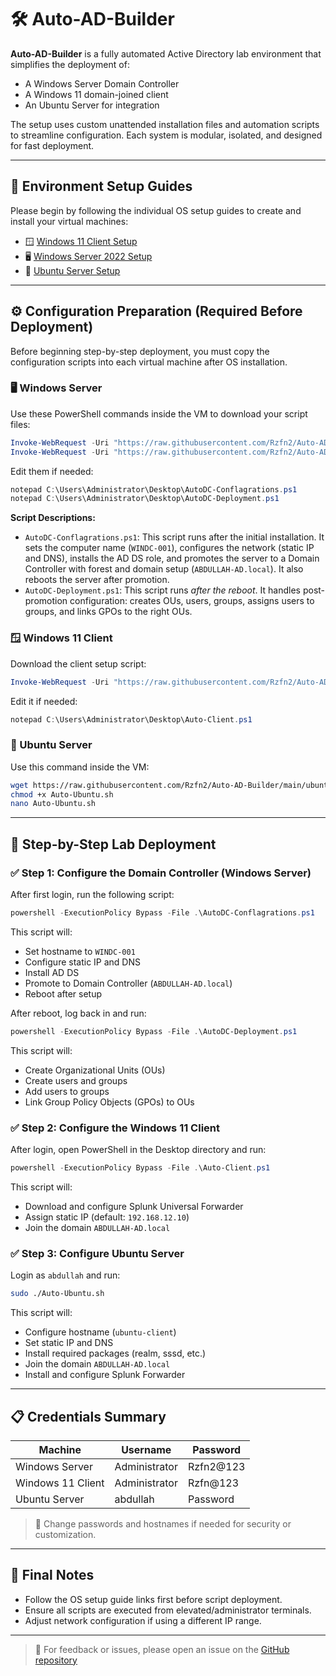# 🛠️ Auto-AD-Builder

**Auto-AD-Builder** is a fully automated Active Directory lab environment that simplifies the deployment of:

* A Windows Server Domain Controller
* A Windows 11 domain-joined client
* An Ubuntu Server for integration

The setup uses custom unattended installation files and automation scripts to streamline configuration. Each system is modular, isolated, and designed for fast deployment.

---

## 📂 Environment Setup Guides

Please begin by following the individual OS setup guides to create and install your virtual machines:

* 🪟 [Windows 11 Client Setup](https://github.com/Rzfn2/Auto-AD-Builder/tree/main/Windows%2011)
* 🖥️ [Windows Server 2022 Setup](https://github.com/Rzfn2/Auto-AD-Builder/tree/main/Windows%20Server)
* 🐧 [Ubuntu Server Setup](https://github.com/Rzfn2/Auto-AD-Builder/tree/main/Ubunru%20Server)

---

## ⚙️ Configuration Preparation (Required Before Deployment)

Before beginning step-by-step deployment, you must copy the configuration scripts into each virtual machine after OS installation.

### 🖥️ Windows Server

Use these PowerShell commands inside the VM to download your script files:

```powershell
Invoke-WebRequest -Uri "https://raw.githubusercontent.com/Rzfn2/Auto-AD-Builder/main/windows-server/AutoDC-Conflagrations.ps1" -OutFile "C:\Users\Administrator\Desktop\AutoDC-Conflagrations.ps1"
Invoke-WebRequest -Uri "https://raw.githubusercontent.com/Rzfn2/Auto-AD-Builder/main/windows-server/AutoDC-Deployment.ps1" -OutFile "C:\Users\Administrator\Desktop\AutoDC-Deployment.ps1"
```

Edit them if needed:

```powershell
notepad C:\Users\Administrator\Desktop\AutoDC-Conflagrations.ps1
notepad C:\Users\Administrator\Desktop\AutoDC-Deployment.ps1
```

**Script Descriptions:**

* `AutoDC-Conflagrations.ps1`: This script runs after the initial installation. It sets the computer name (`WINDC-001`), configures the network (static IP and DNS), installs the AD DS role, and promotes the server to a Domain Controller with forest and domain setup (`ABDULLAH-AD.local`). It also reboots the server after promotion.
* `AutoDC-Deployment.ps1`: This script runs *after the reboot*. It handles post-promotion configuration: creates OUs, users, groups, assigns users to groups, and links GPOs to the right OUs.

### 🪟 Windows 11 Client

Download the client setup script:

```powershell
Invoke-WebRequest -Uri "https://raw.githubusercontent.com/Rzfn2/Auto-AD-Builder/main/windows11/Auto-Client.ps1" -OutFile "C:\Users\Administrator\Desktop\Auto-Client.ps1"
```

Edit it if needed:

```powershell
notepad C:\Users\Administrator\Desktop\Auto-Client.ps1
```

### 🐧 Ubuntu Server

Use this command inside the VM:

```bash
wget https://raw.githubusercontent.com/Rzfn2/Auto-AD-Builder/main/ubuntu-server/Auto-Ubuntu.sh
chmod +x Auto-Ubuntu.sh
nano Auto-Ubuntu.sh
```

---

## 🚀 Step-by-Step Lab Deployment

### ✅ Step 1: Configure the Domain Controller (Windows Server)

After first login, run the following script:

```powershell
powershell -ExecutionPolicy Bypass -File .\AutoDC-Conflagrations.ps1
```

This script will:

* Set hostname to `WINDC-001`
* Configure static IP and DNS
* Install AD DS
* Promote to Domain Controller (`ABDULLAH-AD.local`)
* Reboot after setup

After reboot, log back in and run:

```powershell
powershell -ExecutionPolicy Bypass -File .\AutoDC-Deployment.ps1
```

This script will:

* Create Organizational Units (OUs)
* Create users and groups
* Add users to groups
* Link Group Policy Objects (GPOs) to OUs

### ✅ Step 2: Configure the Windows 11 Client

After login, open PowerShell in the Desktop directory and run:

```powershell
powershell -ExecutionPolicy Bypass -File .\Auto-Client.ps1
```

This script will:

* Download and configure Splunk Universal Forwarder
* Assign static IP (default: `192.168.12.10`)
* Join the domain `ABDULLAH-AD.local`

### ✅ Step 3: Configure Ubuntu Server

Login as `abdullah` and run:

```bash
sudo ./Auto-Ubuntu.sh
```

This script will:

* Configure hostname (`ubuntu-client`)
* Set static IP and DNS
* Install required packages (realm, sssd, etc.)
* Join the domain `ABDULLAH-AD.local`
* Install and configure Splunk Forwarder

---

## 📋 Credentials Summary

| Machine           | Username      | Password   |
| ----------------- | ------------- | ---------- |
| Windows Server    | Administrator | Rzfn2\@123 |
| Windows 11 Client | Administrator | Rzfn\@123  |
| Ubuntu Server     | abdullah      | Password   |

> 🔐 Change passwords and hostnames if needed for security or customization.

---

## 🧠 Final Notes

* Follow the OS setup guide links first before script deployment.
* Ensure all scripts are executed from elevated/administrator terminals.
* Adjust network configuration if using a different IP range.

---

> 💬 For feedback or issues, please open an issue on the [GitHub repository](https://github.com/Rzfn2/Auto-AD-Builder)
